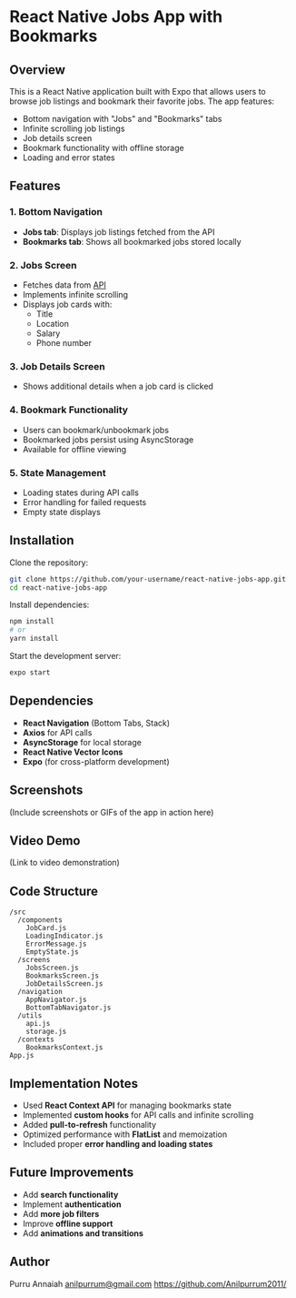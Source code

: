# React Native Jobs App with Bookmarks

## Overview

This is a React Native application built with Expo that allows users to browse job listings and bookmark their favorite jobs. The app features:

- Bottom navigation with "Jobs" and "Bookmarks" tabs
- Infinite scrolling job listings
- Job details screen
- Bookmark functionality with offline storage
- Loading and error states

## Features

### 1. Bottom Navigation

- **Jobs tab**: Displays job listings fetched from the API
- **Bookmarks tab**: Shows all bookmarked jobs stored locally

### 2. Jobs Screen

- Fetches data from [API](https://testapi.getlokalapp.com/common/jobs?page=1)
- Implements infinite scrolling
- Displays job cards with:
  - Title
  - Location
  - Salary
  - Phone number

### 3. Job Details Screen

- Shows additional details when a job card is clicked

### 4. Bookmark Functionality

- Users can bookmark/unbookmark jobs
- Bookmarked jobs persist using AsyncStorage
- Available for offline viewing

### 5. State Management

- Loading states during API calls
- Error handling for failed requests
- Empty state displays

## Installation

Clone the repository:

```bash
git clone https://github.com/your-username/react-native-jobs-app.git
cd react-native-jobs-app
```

Install dependencies:

```bash
npm install
# or
yarn install
```

Start the development server:

```bash
expo start
```

## Dependencies

- **React Navigation** (Bottom Tabs, Stack)
- **Axios** for API calls
- **AsyncStorage** for local storage
- **React Native Vector Icons**
- **Expo** (for cross-platform development)

## Screenshots

(Include screenshots or GIFs of the app in action here)

## Video Demo

(Link to video demonstration)

## Code Structure

```plaintext
/src
  /components
    JobCard.js
    LoadingIndicator.js
    ErrorMessage.js
    EmptyState.js
  /screens
    JobsScreen.js
    BookmarksScreen.js
    JobDetailsScreen.js
  /navigation
    AppNavigator.js
    BottomTabNavigator.js
  /utils
    api.js
    storage.js
  /contexts
    BookmarksContext.js
App.js
```

## Implementation Notes

- Used **React Context API** for managing bookmarks state
- Implemented **custom hooks** for API calls and infinite scrolling
- Added **pull-to-refresh** functionality
- Optimized performance with **FlatList** and memoization
- Included proper **error handling and loading states**

## Future Improvements

- Add **search functionality**
- Implement **authentication**
- Add **more job filters**
- Improve **offline support**
- Add **animations and transitions**

## Author

Purru Annaiah
anilpurrum@gmail.com
https://github.com/Anilpurrum2011/
